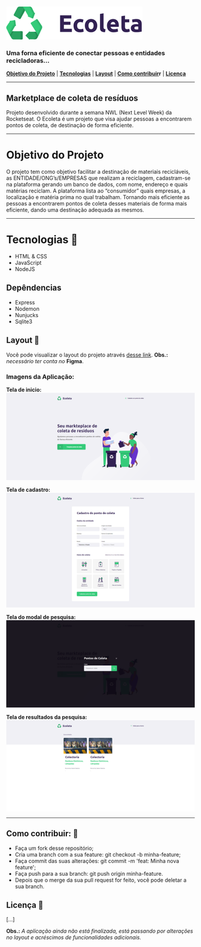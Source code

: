 
![](https://github.com/dsoliveiratst/Ecoleta/blob/master/public/img/logo.svg)

### Uma forna eficiente de conectar pessoas e entidades recicladoras...

**[Objetivo do Projeto](https://github.com/dsoliveiratst/Ecoleta/blob/master/README.md#objetivo-do-projeto)** | **[Tecnologias](https://github.com/dsoliveiratst/Ecoleta/blob/master/README.md#tecnologias-)** | **[Layout](https://github.com/dsoliveiratst/Ecoleta/blob/master/README.md#layout-)** | **[Como contribuir](https://github.com/dsoliveiratst/Ecoleta/blob/master/README.md#como-contribuir-)r** | **[Licença ](https://github.com/dsoliveiratst/Ecoleta/blob/master/README.md#licen%C3%A7a-)**

***

## Marketplace de coleta de resíduos
Projeto desenvolvido durante a semana NWL (Next Level Week) da Rocketseat. O Ecoleta é um projeto que visa ajudar pessoas a encontrarem pontos de coleta, de destinação de forma eficiente.
***

# Objetivo do Projeto
O projeto tem como objetivo facilitar a destinação de materiais recicláveis, as ENTIDADE/ONG’s/EMPRESAS que realizam a reciclagem, cadastram-se na plataforma gerando um banco de dados, com nome, endereço e quais matérias reciclam. A plataforma lista ao “consumidor” quais empresas, a localização e matéria prima no qual trabalham.
Tornando mais eficiente as pessoas a encontrarem pontos de coleta desses materiais de forma mais eficiente, dando uma destinação adequada as mesmos.
***
# Tecnologias 🚀 
* HTML & CSS
* JavaScript
* NodeJS

## Depêndencias
* Express
* Nodemon
* Nunjucks
* Sqlite3

## Layout 🔖
Você pode visualizar o layout do projeto através [desse link](https://www.figma.com/file/zWFz09zZshCPBu5GJ1zYht/Ecoleta-Starter-Copy).
**Obs.:** _necessário ter conta no_ **Figma**.

### Imagens da Aplicação:
**Tela de inicio:**
![Tela de Inicio da Aplicação ](https://github.com/dsoliveiratst/Ecoleta/blob/master/GitHub/Tela%20de%20Inicio%20-%20Ecoleta.png)

**Tela de cadastro:**
![Tela de cadastro](https://github.com/dsoliveiratst/Ecoleta/blob/master/GitHub/Tela%20de%20Cadastro%20-%20Ecoleta.png)

**Tela do modal de pesquisa:**
![Tela da modal de pesquisa](https://github.com/dsoliveiratst/Ecoleta/blob/master/GitHub/Tela%20do%20Modal%20-%20Ecoleta.png)

**Tela de resultados da pesquisa:**
![Tela de resultados da pesquisa](https://github.com/dsoliveiratst/Ecoleta/blob/master/GitHub/Tela%20de%20pesquisa%20-%20Ecoleta.png)

***

## Como contribuir: 🤔
* Faça um fork desse repositório;
* Cria uma branch com a sua feature: git checkout -b minha-feature;
* Faça commit das suas alterações: git commit -m 'feat: Minha nova feature';
* Faça push para a sua branch: git push origin minha-feature.
* Depois que o merge da sua pull request for feito, você pode deletar a sua branch.

## Licença 📝
[...]

**Obs.:** _A aplicação ainda não está finalizada, está passando por alterações no layout e acréscimos de funcionalidades adicionais._

